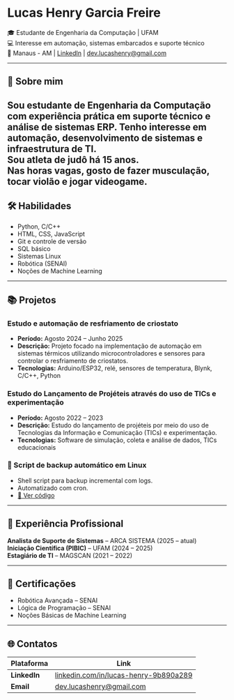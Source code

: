 # Lucas Henry Garcia Freire

🎓 Estudante de Engenharia da Computação | UFAM  
💻 Interesse em automação, sistemas embarcados e suporte técnico  
📍 Manaus - AM | [LinkedIn](https://linkedin.com/in/lucas-henry-9b890a289) | dev.lucashenry@gmail.com

---

## 🧠 Sobre mim

Sou estudante de Engenharia da Computação com experiência prática em suporte técnico e análise de sistemas ERP. Tenho interesse em automação, desenvolvimento de sistemas e infraestrutura de TI.  
Sou atleta de judô há 15 anos.  
Nas horas vagas, gosto de fazer musculação, tocar violão e jogar videogame.
---

## 🛠️ Habilidades

- Python, C/C++
- HTML, CSS, JavaScript
- Git e controle de versão
- SQL básico
- Sistemas Linux
- Robótica (SENAI)
- Noções de Machine Learning

---

## 📚 Projetos

### Estudo e automação de resfriamento de criostato
- **Período:** Agosto 2024 – Junho 2025  
- **Descrição:** Projeto focado na implementação de automação em sistemas térmicos utilizando microcontroladores e sensores para controlar o resfriamento de criostatos.  
- **Tecnologias:** Arduino/ESP32, relé, sensores de temperatura, Blynk, C/C++, Python  

### Estudo do Lançamento de Projéteis através do uso de TICs e experimentação
- **Período:** Agosto 2022 – 2023  
- **Descrição:** Estudo do lançamento de projéteis por meio do uso de Tecnologias da Informação e Comunicação (TICs) e experimentação. 
- **Tecnologias:** Software de simulação, coleta e análise de dados, TICs educacionais  

### 🔹 Script de backup automático em Linux
- Shell script para backup incremental com logs.
- Automatizado com cron.
- [🔗 Ver código](./projetos/backup-script)
---

## 💼 Experiência Profissional

**Analista de Suporte de Sistemas** – ARCA SISTEMA (2025 – atual)  
**Iniciação Científica (PIBIC)** – UFAM (2024 – 2025)  
**Estagiário de TI** – MAGSCAN (2021 – 2022)

---

## 📜 Certificações

- Robótica Avançada – SENAI  
- Lógica de Programação – SENAI  
- Noções Básicas de Machine Learning  

---

## 🌐 Contatos

| Plataforma | Link |
|-----------|------|
| **LinkedIn** | [linkedin.com/in/lucas-henry-9b890a289](https://linkedin.com/in/lucas-henry-9b890a289) |
| **Email** | dev.lucashenry@gmail.com |
